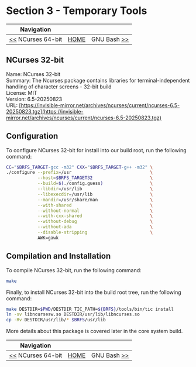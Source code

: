 # Section 3 - Temporary Tools

| Navigation |||
| --- | --- | ---: |
| [<<](./NCurses64bit.md) NCurses 64-bit | [HOME](../README.md) | GNU Bash [>>](./GNUBash.md) |

## NCurses 32-bit

Name: NCurses 32-bit<br />
Summary: The Ncurses package contains libraries for terminal-independent handling of character screens - 32-bit build<br />
License: MIT<br />
Version: 6.5-20250823<br />
URL: [https://invisible-mirror.net/archives/ncurses/current/ncurses-6.5-20250823.tgz](https://invisible-mirror.net/archives/ncurses/current/ncurses-6.5-20250823.tgz)<br />

## Configuration

To configure NCurses 32-bit for install into our build root, run the following command:

```bash
CC="$BRFS_TARGET-gcc -m32" CXX="$BRFS_TARGET-g++ -m32" \
./configure --prefix=/usr                              \
            --host=$BRFS_TARGET32                      \
            --build=$(./config.guess)                  \
            --libdir=/usr/lib                          \
            --libexecdir=/usr/lib                      \
            --mandir=/usr/share/man                    \
            --with-shared                              \
            --without-normal                           \
            --with-cxx-shared                          \
            --without-debug                            \
            --without-ada                              \
            --disable-stripping                        \
            AWK=gawk
```

## Compilation and Installation

To compile NCurses 32-bit, run the following command:

```bash
make
```

Finally, to install NCurses 32-bit into the build root tree, run the following command:

```bash
make DESTDIR=$PWD/DESTDIR TIC_PATH=${BRFS}/tools/bin/tic install
ln -sv libncursesw.so DESTDIR/usr/lib/libncurses.so
cp -Rv DESTDIR/usr/lib/* $BRFS/usr/lib
```

More details about this package is covered later in the core system build.

| Navigation |||
| --- | --- | ---: |
| [<<](./NCurses64bit.md) NCurses 64-bit | [HOME](../README.md) | GNU Bash [>>](./GNUBash.md) |
